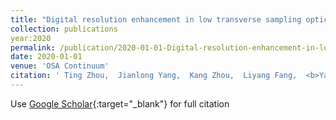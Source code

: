 ```yaml
---
title: "Digital resolution enhancement in low transverse sampling optical coherence tomography angiography using deep learning"
collection: publications
year:2020
permalink: /publication/2020-01-01-Digital-resolution-enhancement-in-low-transverse-sampling-optical-coherence-tomography-angiography-using-deep-learning
date: 2020-01-01
venue: 'OSA Continuum'
citation: ' Ting Zhou,  Jianlong Yang,  Kang Zhou,  Liyang Fang,  <b>Yan Hu</b>,  Jun Cheng,  Yitian Zhao,  Xiangping Chen,  Shenghua Gao,  Jiang Liu, &quot;Digital resolution enhancement in low transverse sampling optical coherence tomography angiography using deep learning.&quot; OSA Continuum, 2020.'
---
```

Use [Google Scholar](https://scholar.google.com/scholar?q=Digital+resolution+enhancement+in+low+transverse+sampling+optical+coherence+tomography+angiography+using+deep+learning){:target="_blank"} for full citation